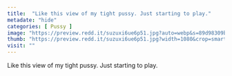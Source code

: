 ```yaml
---
title:  "Like this view of my tight pussy. Just starting to play."
metadate: "hide"
categories: [ Pussy ]
image: "https://preview.redd.it/suzuxi6ue6p51.jpg?auto=webp&s=89d98309b4dffad58abdf528137280a01a97ae34"
thumb: "https://preview.redd.it/suzuxi6ue6p51.jpg?width=1080&crop=smart&auto=webp&s=51fe6f3745c6e056ad26675ef3767d9e4b62ddc0"
visit: ""
---
```

Like this view of my tight pussy. Just starting to play.
